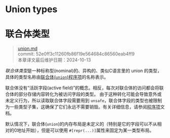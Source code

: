 # Union types
# 联合体类型

>[union.md](https://github.com/rust-lang/reference/blob/master/src/types/union.md)\
>commit: 52e0ff3c11260fb86f19e564684c86560eab4ff9 \
>本章译文最后维护日期：2024-10-13

*联合体类型*是一种标称型(nominal)的、异构的、类似C语言里的 union 的类型，具体的类型名称由[联合体(`union`)程序项][item]的名称表示。

联合体没有“活跃字段(active field)”的概念。相反，每次对联合体的访问都会将联合体的部分存储内容转化为被访问字段的类型。
由于这种转化可能会导致意外或未定义行为，所以读取联合体字段需要用到 `unsafe`，联合体字段的类型也被限制为一些类型子集，这确保了它们永远不需要销毁。有关详细信息，请参阅[程序项][item]文档。

默认情况下，联合体(`union`)的内存布局是未定义的（特别是它的字段可以不从相对的0地址开始），但是可以使用 `#[repr(...)]`属性来固定为某一类型布局。

[`Copy`]: ../special-types-and-traits.md#copy
[item]: ../items/unions.md
